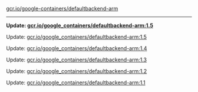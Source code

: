 [gcr.io/google-containers/defaultbackend-arm](https://hub.docker.com/r/cruse/defaultbackend-arm/tags/) 

----
**Update: [gcr.io/google_containers/defaultbackend-arm:1.5](https://hub.docker.com/r/cruse/defaultbackend-arm/tags/)**

Update: [gcr.io/google_containers/defaultbackend-arm:1.5](https://hub.docker.com/r/cruse/defaultbackend-arm/tags/)

Update: [gcr.io/google_containers/defaultbackend-arm:1.4](https://hub.docker.com/r/cruse/defaultbackend-arm/tags/)

Update: [gcr.io/google_containers/defaultbackend-arm:1.3](https://hub.docker.com/r/cruse/defaultbackend-arm/tags/)

Update: [gcr.io/google_containers/defaultbackend-arm:1.2](https://hub.docker.com/r/cruse/defaultbackend-arm/tags/)

Update: [gcr.io/google_containers/defaultbackend-arm:1.1](https://hub.docker.com/r/cruse/defaultbackend-arm/tags/)

